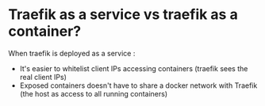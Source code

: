 # Traefik as a service vs traefik as a container?

When traefik is deployed as a service :

* It's easier to whitelist client IPs accessing containers (traefik sees the real client IPs)
* Exposed containers doesn't have to share a docker network with Traefik (the host as access to all running containers)
